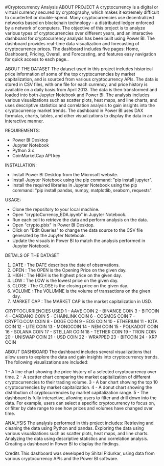 #Cryptocurrency Analysis
ABOUT PROJECT
A cryptocurrency is a digital or virtual currency secured by cryptography, which makes it extremely difficult to counterfeit or double-spend. Many cryptocurrencies use decentralized networks based on blockchain technology - a distributed ledger enforced by a network of computers. The objective of this project is to analyze various types of cryptocurrencies over different years, and an interactive dashboard for cryptocurrency analysis has been built using Power BI. The dashboard provides real-time data visualization and forecasting of cryptocurrency prices. The dashboard includes five pages: Home, Dashboard, Pricing, Overall, and Forecasting, and features easy navigation for quick access to each page..

ABOUT THE DATASET
The dataset used in this project includes historical price information of some of the top cryptocurrencies by market capitalization, and is sourced from various cryptocurrency APIs. The data is stored in CSV files, with one file for each currency, and price history is available on a daily basis from April 2013. The data is then transformed and loaded into both Jupyter Notebook and Power BI. The analysis includes various visualizations such as scatter plots, heat maps, and line charts, and uses descriptive statistics and correlation analysis to gain insights into the cryptocurrency market trends. The dashboard in Power BI uses DAX formulas, charts, tables, and other visualizations to display the data in an interactive manner.

REQUIREMENTS:
- Power BI Desktop
- Jupyter Notebook
- Python 3.x
- CoinMarketCap API key

INSTALLATION:
- Install Power BI Desktop from the Microsoft website.
- Install Jupyter Notebook using the pip command: "pip install jupyter".
- Install the required libraries in Jupyter Notebook using the pip command: "pip install pandas, numpy, matplotlib, seaborn, requests".

USAGE:
- Clone the repository to your local machine.
- Open "cryptoCurrency_EDA.ipynb" in Jupyter Notebook.
- Run each cell to retrieve the data and perform analysis on the data.
- Open "crypto.pbix" in Power BI Desktop.
- Click on "Edit Queries" to change the data source to the CSV file generated by the Jupyter Notebook.
- Update the visuals in Power BI to match the analysis performed in Jupyter Notebook.

DETAILS OF THE DATASET
1. DATE		    : The DATE describes the date of observations.
2. OPEN		    : The OPEN is the Opening Price on the given day.
3. HIGH		    : The HIGH is the highest price on the given day.
4. LOW		    : The LOW is the lowest price on the given day.
5. CLOSE	    : The CLOSE is the closing price on the given day.
6. VOLUME	    : The VOLUMNE is the volume of transactions on the given day.
7. MARKET CAP	: The MARKET CAP is the market capitalization in USD.

CRYPTOCURRIENCIES USED
1 - AAVE COIN
2 - BINANCE COIN
3 - BITCOIN
4 - CARDANO COIN
5 - CHAINLINK COIN
6 - COSMOS COIN
7 - CRYPTO.COM COIN
8 - DOGE COIN
9 - EOS COIN
10 - ETHERIUM 
11 - IOTA COIN
12 - LITE COIN
13 - MONOCOIN
14 - NEM COIN
15 - POLKADOT COIN
16 - SOLANA COIN
17 - STELLAR COIN
18 - TETHER COIN
19 - TRON COIN
20 - UNISWAP COIN
21 - USD COIN
22 - WRAPPED 
23 - BITCOIN
24 - XRP COIN

ABOUT DASHBOARD
The dashboard includes several visualizations that allow users to explore the data and gain insights into cryptocurrency trends. The following visualizations are included:

1 - A line chart showing the price history of a selected cryptocurrency over time.
2 - A scatter chart comparing the market capitalization of different cryptocurrencies to their trading volume.
3 - A bar chart showing the top 10 cryptocurrencies by market capitalization.
4 - A donut chart showing the distribution of cryptocurrencies by market capitalization range.
5 - The dashboard is fully interactive, allowing users to filter and drill down into the data. For example, users can select a specific cryptocurrency to         focus on, or filter by date range to see how prices and volumes have changed over time.

ANALYSIS
The analysis performed in this project includes:
Retrieving and cleaning the data using Python and pandas.
Exploring the data using various visualizations such as scatter plots, heat maps, and line charts.
Analyzing the data using descriptive statistics and correlation analysis.
Creating a dashboard in Power BI to display the findings.

Credits
This dashboard was developed by Shital Pidurkar, using data from various cryptocurrency APIs and the Power BI software.


